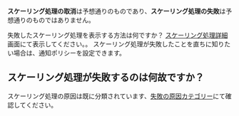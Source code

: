 **スケーリング処理の取消**は予想通りのものであり、**スケーリング処理の失敗**は予想通りのものではありません。

失敗したスケーリング処理を表示する方法は何ですか？
[スケーリング処理詳細](https://intl.cloud.tencent.com/document/product/377/3804)画面にて表示してください。。
スケーリング処理が失敗したことを直ちに知りたい場合は、通知ポリシーを設定できます。

## スケーリング処理が失敗するのは何故ですか？

スケーリング処理の原因は既に分類されています、[失敗の原因カテゴリー](https://cloud.tencent.com/document/product/377/7862#as-.E7.94.9F.E4.BA.A7.E6.9C.BA.E5.99.A8.E5.A4.B1.E8.B4.A5.E5.8E.9F.E5.9B.A0.E5.BD.92.E7.B1.BB)にて確認してください。
